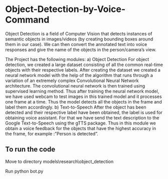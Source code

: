 # Object-Detection-by-Voice-Command
Object Detection is a field of Computer Vision that detects instances of semantic objects in images/videos (by creating bounding boxes around them in our case). We can then convert the annotated text into voice responses and give the name of the objects in the person/camera’s view.


The Project has the following modules:
a)	Object Detection
For object detection, we created a large dataset consisting of all the common real-time objects with their respective labels. After creating the dataset we created a neural network  model with the help of the algorithm that runs through a variation of an extremely complex Convolutional Neural Network architecture. The convolutional  neural network is then trained using supervised learning method. Thus after training the neural network model, we have used webcam to test images in this trained model and it processes one frame at a time. Thus the model detects all the objects in the frame and label them accordingly.
b)	Text-to-Speech
After the object has been detected and their respective label have been obtained, the label is used for obtaining voice assistant. For that we have send the text description to the Google Text-to-Speech using the gTTS package. Thus in this module we obtain a voice feedback for the objects that have the highest accuracy in the frame, for example :”Person is detected”.

## To run the code 
Move to directory models\research\object_detection


Run python bot.py
